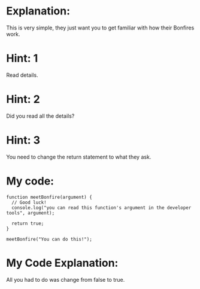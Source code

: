 # Explanation:
This is very simple, they just want you to get familiar with how their Bonfires work.

# Hint: 1
Read details.

# Hint: 2
Did you read all the details?

# Hint: 3
You need to change the return statement to what they ask.

# My code:

```
function meetBonfire(argument) {
  // Good luck!
  console.log("you can read this function's argument in the developer tools", argument);

  return true;
}

meetBonfire("You can do this!");
```

# My Code Explanation:
All you had to do was change from false to true.
